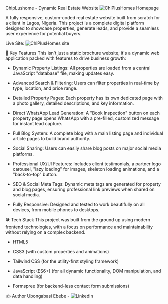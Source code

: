 ChipLushome - Dynamic Real Estate Website
![ChiPlusHomes Homepage](https://imgur.com/a/vqTSyGt)

A fully responsive, custom-coded real estate website built from scratch for a client in Lagos, Nigeria. This project is a complete digital platform designed to showcase properties, generate leads, and provide a seamless user experience for potential buyers.

Live Site: ![ChiPlusHomes site](https://chiplushomes.netlify.app/)

🚀 Key Features
This isn't just a static brochure website; it's a dynamic web application packed with features to drive business growth:

- Dynamic Property Listings: All properties are loaded from a central JavaScript "database" file, making updates easy.

- Advanced Search & Filtering: Users can filter properties in real-time by type, location, and price range.

- Detailed Property Pages: Each property has its own dedicated page with a photo gallery, detailed descriptions, and key information.

- Direct WhatsApp Lead Generation: A "Book Inspection" button on each property page opens WhatsApp with a pre-filled, customized message for instant lead capture.

- Full Blog System: A complete blog with a main listing page and individual article pages to build brand authority.

- Social Sharing: Users can easily share blog posts on major social media platforms.

- Professional UX/UI Features: Includes client testimonials, a partner logo carousel, "lazy loading" for images, skeleton loading animations, and a "back-to-top" button.

- SEO & Social Meta Tags: Dynamic meta tags are generated for property and blog pages, ensuring professional link previews when shared on social media.

- Fully Responsive: Designed and tested to work beautifully on all devices, from mobile phones to desktops.

🛠️ Tech Stack
This project was built from the ground up using modern frontend technologies, with a focus on performance and maintainability without relying on a complex backend.

- HTML5

- CSS3 (with custom properties and animations)

- Tailwind CSS (for the utility-first styling framework)

- JavaScript (ES6+) (for all dynamic functionality, DOM manipulation, and data handling)

- Formspree (for backend-less contact form submissions)

✍️ Author
Ubongabasi Ebebe - ![LinkedIn](https://www.linkedin.com/in/ubongabasiebebe/)
